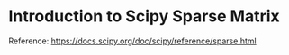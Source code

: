 # Introduction to Scipy Sparse Matrix
Reference: https://docs.scipy.org/doc/scipy/reference/sparse.html
